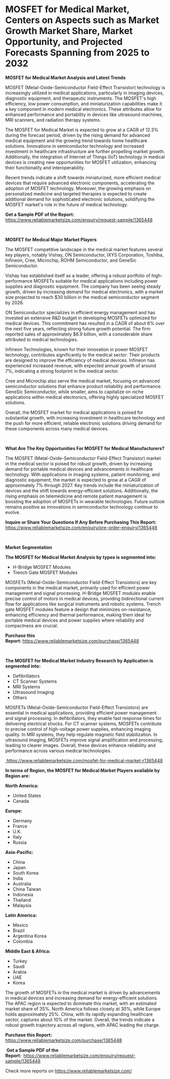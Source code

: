 <p><h1>MOSFET for Medical Market, Centers on Aspects such as Market Growth Market Share, Market Opportunity, and Projected Forecasts Spanning from 2025 to 2032</h1></p><p><strong>MOSFET for Medical Market Analysis and Latest Trends</strong></p>
<p><p>MOSFET (Metal-Oxide-Semiconductor Field-Effect Transistor) technology is increasingly utilized in medical applications, particularly in imaging devices, diagnostic equipment, and therapeutic instruments. The MOSFET's high efficiency, low power consumption, and miniaturization capabilities make it a key component in modern medical electronics. These attributes allow for enhanced performance and portability in devices like ultrasound machines, MRI scanners, and radiation therapy systems.</p><p>The MOSFET for Medical Market is expected to grow at a CAGR of 12.3% during the forecast period, driven by the rising demand for advanced medical equipment and the growing trend towards home healthcare solutions. Innovations in semiconductor technology and increased investment in healthcare infrastructure are further propelling market growth. Additionally, the integration of Internet of Things (IoT) technology in medical devices is creating new opportunities for MOSFET utilization, enhancing their functionality and interoperability.</p><p>Recent trends indicate a shift towards miniaturized, more efficient medical devices that require advanced electronic components, accelerating the adoption of MOSFET technology. Moreover, the growing emphasis on personalized medicine and targeted therapies is expected to create additional demand for sophisticated electronic solutions, solidifying the MOSFET market's role in the future of medical technology.</p></p>
<p><strong>Get a Sample PDF of the Report:&nbsp;</strong> <a href="https://www.reliablemarketsize.com/enquiry/request-sample/1365448?utm_campaign=3572&utm_medium=2&utm_source=Github&utm_content=ia&utm_term=22032025&utm_id=mosfet-for-medical">https://www.reliablemarketsize.com/enquiry/request-sample/1365448</a></p>
<p>&nbsp;</p>
<p><strong>MOSFET for Medical Major Market Players</strong></p>
<p><p>The MOSFET competitive landscape in the medical market features several key players, notably Vishay, ON Semiconductor, IXYS Corporation, Toshiba, Infineon, Cree, Microchip, ROHM Semiconductor, and GeneSic Semiconductor. </p><p>Vishay has established itself as a leader, offering a robust portfolio of high-performance MOSFETs suitable for medical applications including power supplies and diagnostic equipment. The company has been seeing steady growth, driven by increasing demand for medical electronics, with a market size projected to reach $30 billion in the medical semiconductor segment by 2026.</p><p>ON Semiconductor specializes in efficient energy management and has invested an extensive R&D budget in developing MOSFETs optimized for medical devices. This commitment has resulted in a CAGR of about 6% over the next five years, reflecting strong future growth potential. The firm reported sales of approximately $6.9 billion, with a considerable share attributed to medical technologies.</p><p>Infineon Technologies, known for their innovation in power MOSFET technology, contributes significantly to the medical sector. Their products are designed to improve the efficiency of medical devices. Infineon has experienced increased revenue, with expected annual growth of around 7%, indicating a strong footprint in the medical sector.</p><p>Cree and Microchip also serve the medical market, focusing on advanced semiconductor solutions that enhance product reliability and performance. GeneSic Semiconductor, while smaller, aims to capitalize on niche applications within medical electronics, offering highly specialized MOSFET solutions.</p><p>Overall, the MOSFET market for medical applications is poised for substantial growth, with increasing investment in healthcare technology and the push for more efficient, reliable electronic solutions driving demand for these components across many medical devices.</p></p>
<p>&nbsp;</p>
<p><strong>What Are The Key Opportunities For MOSFET for Medical Manufacturers?</strong></p>
<p><p>The MOSFET (Metal-Oxide-Semiconductor Field-Effect Transistor) market in the medical sector is poised for robust growth, driven by increasing demand for portable medical devices and advancements in healthcare technology. With applications in imaging systems, patient monitoring, and diagnostic equipment, the market is expected to grow at a CAGR of approximately 7% through 2027. Key trends include the miniaturization of devices and the shift towards energy-efficient solutions. Additionally, the rising emphasis on telemedicine and remote patient management is boosting the adoption of MOSFETs in wearable technologies. Future outlook remains positive as innovations in semiconductor technology continue to evolve.</p></p>
<p><strong>Inquire or Share Your Questions If Any Before Purchasing This Report:</strong> <a href="https://www.reliablemarketsize.com/enquiry/pre-order-enquiry/1365448?utm_campaign=3572&utm_medium=2&utm_source=Github&utm_content=ia&utm_term=22032025&utm_id=mosfet-for-medical">https://www.reliablemarketsize.com/enquiry/pre-order-enquiry/1365448</a></p>
<p>&nbsp;</p>
<p><strong>Market Segmentation</strong></p>
<p><strong>The MOSFET for Medical Market Analysis by types is segmented into:</strong></p>
<p><ul><li>H-Bridge MOSFET Modules</li><li>Trench Gate MOSFET Modules</li></ul></p>
<p><p>MOSFETs (Metal-Oxide-Semiconductor Field-Effect Transistors) are key components in the medical market, primarily used for efficient power management and signal processing. H-Bridge MOSFET modules enable precise control of motors in medical devices, providing bidirectional current flow for applications like surgical instruments and robotic systems. Trench gate MOSFET modules feature a design that minimizes on-resistance, enhancing efficiency and thermal performance, making them ideal for portable medical devices and power supplies where reliability and compactness are crucial.</p></p>
<p><strong>Purchase this Report:&nbsp;</strong><a href="https://www.reliablemarketsize.com/purchase/1365448?utm_campaign=3572&utm_medium=2&utm_source=Github&utm_content=ia&utm_term=22032025&utm_id=mosfet-for-medical">https://www.reliablemarketsize.com/purchase/1365448</a></p>
<p>&nbsp;</p>
<p><strong>The MOSFET for Medical Market Industry Research by Application is segmented into:</strong></p>
<p><ul><li>Defibrillators</li><li>CT Scanner Systems</li><li>MRI Systems</li><li>Ultrasound Imaging</li><li>Others</li></ul></p>
<p><p>MOSFETs (Metal-Oxide-Semiconductor Field-Effect Transistors) are essential in medical applications, providing efficient power management and signal processing. In defibrillators, they enable fast response times for delivering electrical shocks. For CT scanner systems, MOSFETs contribute to precise control of high-voltage power supplies, enhancing imaging quality. In MRI systems, they help regulate magnetic field stabilization. In ultrasound imaging, MOSFETs improve signal amplification and processing, leading to clearer images. Overall, these devices enhance reliability and performance across various medical technologies.</p></p>
<p><a href="https://www.reliablemarketsize.com/mosfet-for-medical-market-r1365448?utm_campaign=3572&utm_medium=2&utm_source=Github&utm_content=ia&utm_term=22032025&utm_id=mosfet-for-medical">&nbsp;https://www.reliablemarketsize.com/mosfet-for-medical-market-r1365448</a></p>
<p><strong>In terms of Region, the MOSFET for Medical Market Players available by Region are:</strong></p>
<p>
    <p> <strong> North America: </strong>
        <ul>
            <li>United States</li>
            <li>Canada</li>
        </ul>
        </p> 
    <p> <strong> Europe: </strong>
        <ul>
            <li>Germany</li>
            <li>France</li>
            <li>U.K.</li>
            <li>Italy</li>
            <li>Russia</li>
        </ul>
        </p> 
    <p> <strong> Asia-Pacific: </strong>
        <ul>
            <li>China</li>
            <li>Japan</li>
            <li>South Korea</li>
            <li>India</li>
            <li>Australia</li>
            <li>China Taiwan</li>
            <li>Indonesia</li>
            <li>Thailand</li>
            <li>Malaysia</li>
        </ul>
        </p> 
    <p> <strong> Latin America: </strong>
        <ul>
            <li>Mexico</li>
            <li>Brazil</li>
            <li>Argentina Korea</li>
            <li>Colombia</li>
        </ul>
        </p> 
    <p> <strong> Middle East & Africa: </strong>
        <ul>
            <li>Turkey</li>
            <li>Saudi</li>
            <li>Arabia</li>
            <li>UAE</li>
            <li>Korea</li>
        </ul>
    </p>
    </p>
<p><p>The growth of MOSFETs in the medical market is driven by advancements in medical devices and increasing demand for energy-efficient solutions. The APAC region is expected to dominate this market, with an estimated market share of 35%. North America follows closely at 30%, while Europe holds approximately 25%. China, with its rapidly expanding healthcare sector, captures about 10% of the market. Overall, the trends indicate a robust growth trajectory across all regions, with APAC leading the charge.</p></p>
<p><strong>Purchase this Report: </strong><a href="https://www.reliablemarketsize.com/purchase/1365448?utm_campaign=3572&utm_medium=2&utm_source=Github&utm_content=ia&utm_term=22032025&utm_id=mosfet-for-medical">https://www.reliablemarketsize.com/purchase/1365448</a></p>
<p>&nbsp;<strong>Get a Sample PDF of the Report:&nbsp;&nbsp;</strong><a href="https://www.reliablemarketsize.com/enquiry/request-sample/1365448?utm_campaign=3572&utm_medium=2&utm_source=Github&utm_content=ia&utm_term=22032025&utm_id=mosfet-for-medical">https://www.reliablemarketsize.com/enquiry/request-sample/1365448</a></p>
<p><strong></strong></p>
<p>Check more reports on <a href="https://www.reliablemarketsize.com/?utm_campaign=3572&utm_medium=2&utm_source=Github&utm_content=ia&utm_term=22032025&utm_id=mosfet-for-medical">https://www.reliablemarketsize.com/</a></p>